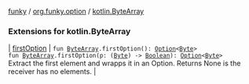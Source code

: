 [funky](../../index.md) / [org.funky.option](../index.md) / [kotlin.ByteArray](.)

### Extensions for kotlin.ByteArray

| [firstOption](first-option.md) | `fun `[`ByteArray`](https://kotlinlang.org/api/latest/jvm/stdlib/kotlin/-byte-array/index.html)`.firstOption(): `[`Option`](../-option/index.md)`<`[`Byte`](https://kotlinlang.org/api/latest/jvm/stdlib/kotlin/-byte/index.html)`>`<br>`fun `[`ByteArray`](https://kotlinlang.org/api/latest/jvm/stdlib/kotlin/-byte-array/index.html)`.firstOption(p: (`[`Byte`](https://kotlinlang.org/api/latest/jvm/stdlib/kotlin/-byte/index.html)`) -> `[`Boolean`](https://kotlinlang.org/api/latest/jvm/stdlib/kotlin/-boolean/index.html)`): `[`Option`](../-option/index.md)`<`[`Byte`](https://kotlinlang.org/api/latest/jvm/stdlib/kotlin/-byte/index.html)`>`<br>Extract the first element and wrapps it in an Option. Returns None is the receiver has no elements. |

